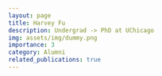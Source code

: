 ```yaml
---
layout: page
title: Harvey Fu
description: Undergrad -> PhD at UChicago
img: assets/img/dummy.png
importance: 3
category: Alumni
related_publications: true
---
```


